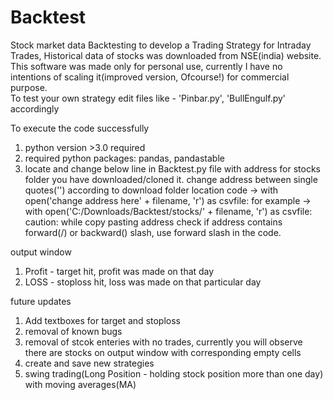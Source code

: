 # Backtest 

Stock market data Backtesting to develop a Trading Strategy for Intraday Trades, 
Historical data of stocks was downloaded from NSE(india) website.
This software was made only for personal use, currently I have no intentions of scaling it(improved version, Ofcourse!) for commercial purpose.  
To test your own strategy edit files like - 'Pinbar.py', 'BullEngulf.py' accordingly

To execute the code successfully
1. python version >3.0 required
2. required python packages: pandas, pandastable
3. locate and change below line in Backtest.py file with address for stocks folder you have downloaded/cloned it.
      change address between single quotes('') according to download folder location 
          code ->   with open('change address here' + filename, 'r') as csvfile:
    for example ->
        with open('C:/Downloads/Backtest/stocks/' + filename, 'r') as csvfile:
        caution: while copy pasting address check if address contains forward(/) or backward(\) slash, use forward slash in the code.

output window
1. Profit - target hit, profit was made on that day
2. LOSS - stoploss hit, loss was made on that particular day

future updates 
1. Add textboxes for target and stoploss
2. removal of known bugs
3. removal of stcok enteries with no trades, currently you will observe there are stocks on output window with corresponding empty cells
4. create and save new strategies
5. swing trading(Long Position - holding stock position more than one day) with moving averages(MA)

